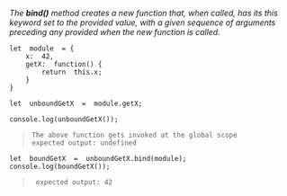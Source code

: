 
*The **bind()** method creates a new function that, when called, has its this keyword set to the provided value, with a given sequence of arguments preceding any provided when the new function is called.*

    let  module  = {
        x:  42,
        getX:  function() {
            return  this.x;
        }
    }

    let  unboundGetX  =  module.getX;
    
    console.log(unboundGetX()); 

>     The above function gets invoked at the global scope
>     expected output: undefined

    let  boundGetX  =  unboundGetX.bind(module);
    console.log(boundGetX());

>      expected output: 42
